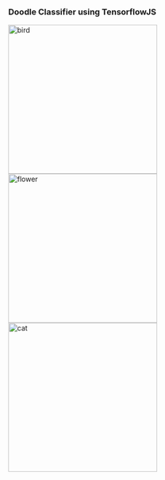 ### Doodle Classifier using TensorflowJS

<img align="center" alt="bird" width="300px" src="https://github.com/harishsambasivam/doodleclassifier/blob/master/assets/bird.png" />
<img align="center" alt="flower" width="300px" src="https://github.com/harishsambasivam/doodleclassifier/blob/master/assets/flower.png" />
<img align="center" alt="cat" width="300px" src="https://github.com/harishsambasivam/doodleclassifier/blob/master/assets/cat.png" />
